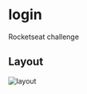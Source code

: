 # login
Rocketseat challenge 

## Layout
![layout](https://user-images.githubusercontent.com/95758854/202008198-91cac424-416a-4c50-98a5-20a6f0754d6b.png)
